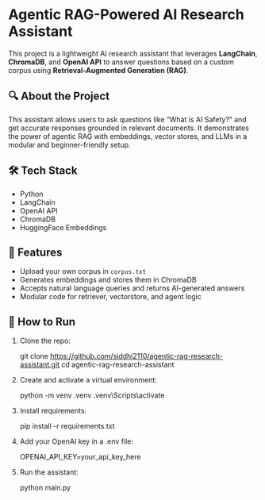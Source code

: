 # Agentic RAG-Powered AI Research Assistant

This project is a lightweight AI research assistant that leverages **LangChain**, **ChromaDB**, and **OpenAI API** to answer questions based on a custom corpus using **Retrieval-Augmented Generation (RAG)**.

## 🔍 About the Project

This assistant allows users to ask questions like “What is AI Safety?” and get accurate responses grounded in relevant documents. It demonstrates the power of agentic RAG with embeddings, vector stores, and LLMs in a modular and beginner-friendly setup.

## 🛠 Tech Stack
- Python
- LangChain
- OpenAI API
- ChromaDB
- HuggingFace Embeddings

## 📂 Features
- Upload your own corpus in `corpus.txt`
- Generates embeddings and stores them in ChromaDB
- Accepts natural language queries and returns AI-generated answers
- Modular code for retriever, vectorstore, and agent logic

## 🚀 How to Run
1. Clone the repo:
   
   git clone https://github.com/siddhi2110/agentic-rag-research-assistant.git
   cd agentic-rag-research-assistant
   
2. Create and activate a virtual environment:
   
    python -m venv .venv
    .venv\Scripts\activate

3. Install requirements:

    pip install -r requirements.txt

4. Add your OpenAI key in a .env file:

    OPENAI_API_KEY=your_api_key_here

5. Run the assistant:

    python main.py

